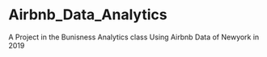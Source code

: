 # Airbnb_Data_Analytics
A Project in the Bunisness Analytics class
Using Airbnb Data of Newyork in 2019
